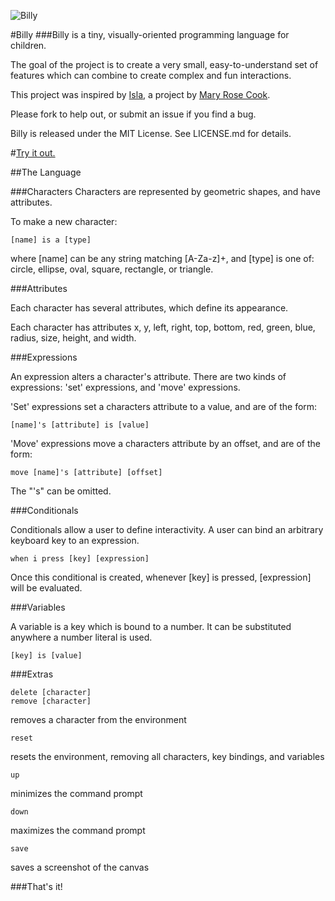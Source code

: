 ![Billy](https://raw.github.com/simonlast/billy/master/screenshot.png)

#Billy
###Billy is a tiny, visually-oriented programming language for children.

The goal of the project is to create a very small, easy-to-understand set of features which can combine to create complex and fun interactions. 

This project was inspired by [Isla](http://github.com/maryrosecook/isla), a project by [Mary Rose Cook](http://github.com/maryrosecook).

Please fork to help out, or submit an issue if you find a bug.

Billy is released under the MIT License. See LICENSE.md for details.

#[Try it out.](http://simonlast.org/billy/)

##The Language

###Characters
Characters are represented by geometric shapes, and have attributes.

To make a new character:

	[name] is a [type]

where [name] can be any string matching [A-Za-z]+, and [type] is one of: circle, ellipse, oval, square, rectangle, or triangle.

###Attributes

Each character has several attributes, which define its appearance.

Each character has attributes x, y, left, right, top, bottom, red, green, blue, radius, size, height, and width.

###Expressions

An expression alters a character's attribute. There are two kinds of expressions: 'set' expressions, and 'move' expressions.

'Set' expressions set a characters attribute to a value, and are of the form:

	[name]'s [attribute] is [value]

'Move' expressions move a characters attribute by an offset, and are of the form:

	move [name]'s [attribute] [offset]

The "'s" can be omitted.
	
###Conditionals

Conditionals allow a user to define interactivity. A user can bind an arbitrary keyboard key to an expression. 

	when i press [key] [expression]

Once this conditional is created, whenever [key] is pressed, [expression] will be evaluated.

###Variables

A variable is a key which is bound to a number. It can be substituted anywhere a number literal is used.

	[key] is [value]

###Extras

	delete [character]
	remove [character]

removes a character from the environment

	reset
	
resets the environment, removing all characters, key bindings, and variables

	up
	
minimizes the command prompt

	down
	
maximizes the command prompt

	save
	
saves a screenshot of the canvas

###That's it!